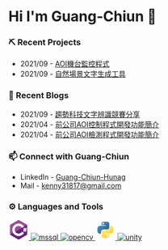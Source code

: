 # Hi I'm Guang-Chiun 👋

### ⛏ Recent Projects
* 2021/09 - [AOI機台監控程式](https://github.com/Guang-Chiun/MonitorSystem)
* 2021/09 - [自然場景文字生成工具](https://github.com/Guang-Chiun/OCR_Image_Generator)

### 📖 Recent Blogs
* 2021/09 - [趨勢科技文字辨識競賽分享](https://hackmd.io/@TaNq7dHGRLWgeV6SVPERyQ/BJ501SOVY)
* 2021/04 - [前公司AOI控制程式開發功能簡介](https://hackmd.io/@TaNq7dHGRLWgeV6SVPERyQ/BkIB1QuVK)
* 2021/04 - [前公司AOI檢測程式開發功能簡介](https://hackmd.io/@TaNq7dHGRLWgeV6SVPERyQ/SkP6Km_VK)


### 📫 Connect with Guang-Chiun
- LinkedIn - [Guang-Chiun-Hunag](https://www.linkedin.com/in/guangchiun-huang-937587220/)
- Mail - [kenny31817@gmail.com](mailto:kenny31817@gmail.com)


### ⚙️ Languages and Tools
<p align="left"> <a href="https://www.w3schools.com/cs/" target="_blank"> <img src="https://raw.githubusercontent.com/devicons/devicon/master/icons/csharp/csharp-original.svg" alt="csharp" width="40" height="40"/> </a> <a href="https://www.microsoft.com/en-us/sql-server" target="_blank"> <img src="https://www.svgrepo.com/show/303229/microsoft-sql-server-logo.svg" alt="mssql" width="40" height="40"/> </a> <a href="https://opencv.org/" target="_blank"> <img src="https://www.vectorlogo.zone/logos/opencv/opencv-icon.svg" alt="opencv" width="40" height="40"/> </a> <a href="https://www.python.org" target="_blank"> <img src="https://raw.githubusercontent.com/devicons/devicon/master/icons/python/python-original.svg" alt="python" width="40" height="40"/> </a> <a href="https://unity.com/" target="_blank"> <img src="https://www.vectorlogo.zone/logos/unity3d/unity3d-icon.svg" alt="unity" width="40" height="40"/> </a> </p>
